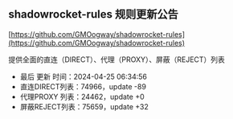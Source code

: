 ## shadowrocket-rules 规则更新公告

[https://github.com/GMOogway/shadowrocket-rules](https://github.com/GMOogway/shadowrocket-rules)

提供全面的直连（DIRECT）、代理（PROXY）、屏蔽（REJECT）列表
- 最后 更新 时间：2024-04-25 06:34:56
- 直连DIRECT列表：74966，update -89
- 代理PROXY 列表：24462，update +0
- 屏蔽REJECT列表：75659，update +32